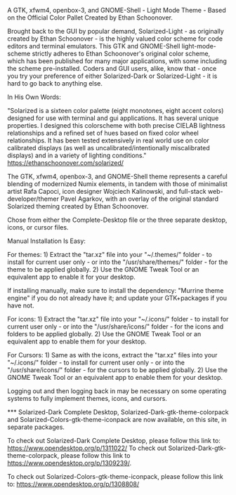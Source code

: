 A GTK, xfwm4, openbox-3, and GNOME-Shell - Light Mode Theme - Based on the Official Color Pallet Created by Ethan Schoonover.

Brought back to the GUI by popular demand, Solarized-Light - as originally created by Ethan Schoonover - is the highly valued color scheme for code editors and terminal emulators. This GTK and GNOME-Shell light-mode-scheme strictly adheres to Ethan Schoonover's original color scheme, which has been published for many major applications, with some including the scheme pre-installed. Coders and GUI users, alike, know that - once you try your preference of either Solarized-Dark or Solarized-Light - it is hard to go back to anything else.

In His Own Words:

"Solarized is a sixteen color palette (eight monotones, eight accent colors) designed for use with terminal and gui applications. It has several unique properties. I designed this colorscheme with both precise CIELAB lightness relationships and a refined set of hues based on fixed color wheel relationships. It has been tested extensively in real world use on color calibrated displays (as well as uncalibrated/intentionally miscalibrated displays) and in a variety of lighting conditions." https://ethanschoonover.com/solarized/

The GTK, xfwm4, openbox-3, and GNOME-Shell theme represents a careful blending of modernized Numix elements, in tandem with those of minimalist artist Rafa Capoci, icon designer Wojciech Kalinowski, and full-stack web-developer/themer Pavel Agarkov, with an overlay of the original standard Solarized theming created by Ethan Schoonover.

Chose from either the Complete-Desktop file or the three separate desktop, icons, or cursor files.

Manual Installation Is Easy:

For themes: 1) Extract the "tar.xz" file into your "~/.themes/" folder - to install for current user only - or into the "/usr/share/themes/" folder - for the theme to be applied globally. 2) Use the GNOME Tweak Tool or an equivalent app to enable it for your desktop.

If installing manually, make sure to install the dependency: "Murrine theme engine" if you do not already have it; and update your GTK+packages if you have not.

For icons: 1) Extract the "tar.xz" file into your "~/.icons/" folder - to install for current user only - or into the "/usr/share/icons/" folder - for the icons and folders to be applied globally. 2) Use the GNOME Tweak Tool or an equivalent app to enable them for your desktop.

For Cursors: 1) Same as with the icons, extract the "tar.xz" files into your "~/.icons/" folder - to install for current user only - or into the "/usr/share/icons/" folder - for the cursors to be applied globally. 2) Use the GNOME Tweak Tool or an equivalent app to enable them for your desktop.

Logging out and then logging back in may be necessary on some operating systems to fully implement themes, icons, and cursors.


*** Solarized-Dark Complete Desktop, Solarized-Dark-gtk-theme-colorpack and Solarized-Colors-gtk-theme-iconpack are now available, on this site, in separate packages.

To check out Solarized-Dark Complete Desktop, please follow this link to: https://www.opendesktop.org/p/1311022/
To check out Solarized-Dark-gtk-theme-colorpack, please follow this link to https://www.opendesktop.org/p/1309239/.

To check out Solarized-Colors-gtk-theme-iconpack, please follow this link to: https://www.opendesktop.org/p/1308808/
